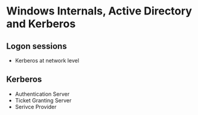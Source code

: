 # Windows Internals, Active Directory and Kerberos

## Logon sessions

- Kerberos at network level

## Kerberos

- Authentication Server
- Ticket Granting Server
- Serivce Provider